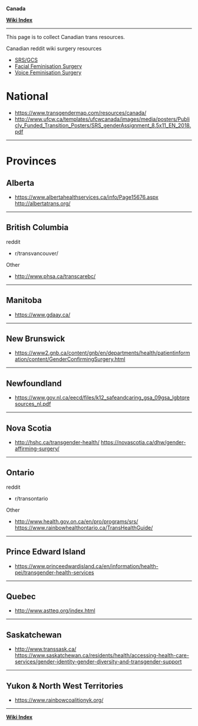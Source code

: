 **Canada**

**[Wiki Index](https://github.com/MissTeapot/LGBT-Wikis/blob/main/github_wiki/transwiki/index.md)**
*****

This page is to collect Canadian trans resources.

Canadian reddit wiki surgery resources

* [SRS/GCS](https://github.com/MissTeapot/LGBT-Wikis/blob/main/github_wiki/transsurgerieswiki/srs/canada.md)
* [Facial Feminisation Surgery](https://github.com/MissTeapot/LGBT-Wikis/blob/main/github_wiki/transsurgerieswiki/ffs/other.md#wiki_canada)
* [Voice Feminisation Surgery](https://github.com/MissTeapot/LGBT-Wikis/blob/main/github_wiki/transsurgerieswiki/vfs/other.md#wiki_canada)




# National


* https://www.transgendermap.com/resources/canada/
* http://www.ufcw.ca/templates/ufcwcanada/images/media/posters/Publicly_Funded_Transition_Posters/SRS_genderAssignment_8.5x11_EN_2018.pdf


*****
# Provinces

## Alberta

* https://www.albertahealthservices.ca/info/Page15676.aspx http://albertatrans.org/



*****
## British Columbia

reddit

* r/transvancouver/

Other

* http://www.phsa.ca/transcarebc/




*****
## Manitoba

* https://www.gdaay.ca/



*****
## New Brunswick

* https://www2.gnb.ca/content/gnb/en/departments/health/patientinformation/content/GenderConfirmingSurgery.html



*****
## Newfoundland

* https://www.gov.nl.ca/eecd/files/k12_safeandcaring_gsa_09gsa_lgbtqresources_nl.pdf


*****
## Nova Scotia

* http://hshc.ca/transgender-health/ https://novascotia.ca/dhw/gender-affirming-surgery/


*****
## Ontario


reddit

* r/transontario

Other

* http://www.health.gov.on.ca/en/pro/programs/srs/ https://www.rainbowhealthontario.ca/TransHealthGuide/




*****
## Prince Edward Island

* https://www.princeedwardisland.ca/en/information/health-pei/transgender-health-services





*****
## Quebec

* http://www.astteq.org/index.html



*****
## Saskatchewan

* http://www.transsask.ca/ https://www.saskatchewan.ca/residents/health/accessing-health-care-services/gender-identity-gender-diversity-and-transgender-support


*****
## Yukon &amp; North West Territories

* https://www.rainbowcoalitionyk.org/


*****
**[Wiki Index](https://github.com/MissTeapot/LGBT-Wikis/blob/main/github_wiki/transwiki/index.md)**